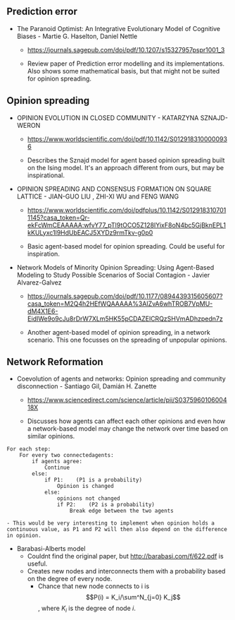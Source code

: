 ## Prediction error

- The Paranoid Optimist: An Integrative Evolutionary Model of Cognitive Biases - Martie G. Haselton, Daniel Nettle

	- https://journals.sagepub.com/doi/pdf/10.1207/s15327957pspr1001_3

	- Review paper of Prediction error modelling and its implementations. Also shows some mathematical basis, but that might not be suited for opinion spreading.


## Opinion spreading

- OPINION EVOLUTION IN CLOSED COMMUNITY - KATARZYNA SZNAJD-WERON

	- https://www.worldscientific.com/doi/pdf/10.1142/S0129183100000936

	- Describes the Sznajd model for agent based opinion spreading built on the Ising model. It's an approach different from ours, but may be inspirational.


- OPINION SPREADING AND CONSENSUS FORMATION ON SQUARE LATTICE - JIAN-GUO LIU , ZHI-XI WU and FENG WANG

	- https://www.worldscientific.com/doi/pdfplus/10.1142/S0129183107011145?casa_token=Qr-ekFcWmCEAAAAA:wfvY77_pTl9tOCO5Z128IYixF8oN4bc5GjBknEPL1kKULyxc1l9HdUbEACJ5XYDz9rmTkv-g0p0

	- Basic agent-based model for opinion spreading. Could be useful for inspiration.


- Network Models of Minority Opinion Spreading: Using Agent-Based Modeling to Study Possible Scenarios of Social Contagion - Javier Alvarez-Galvez

	- https://journals.sagepub.com/doi/pdf/10.1177/0894439315605607?casa_token=M2Q4h2HEfWQAAAAA%3AIZvA6whTROB7VpMU-dM4X1E6-EidIWe9o9cJu8rDrW7XLm5HK55pCDAZElCRQzSHVmADhzpedn7z

	- Another agent-based model of opinion spreading, in a network scenario. This one focusses on the spreading of unpopular opinions.


## Network Reformation

- Coevolution of agents and networks: Opinion spreading and community 
disconnection - Santiago Gil, Damián H. Zanette

	- https://www.sciencedirect.com/science/article/pii/S037596010600418X

	- Discusses how agents can affect each other opinions and even 
how a network-based model may change the network over time based on 
similar opinions.
~~~~
For each step:
	For every two connectedagents:
		if agents agree:
			Continue
		else:
			if P1:    (P1 is a probability)
				Opinion is changed
			else:
				opinions not changed
				if P2:    (P2 is a probability)
					Break edge between the two agents
~~~~
	- This would be very interesting to implement when opinion holds a continuous value, as P1 and P2 will then also depend on the difference in opinion.

- Barabasi-Alberts model
	- Couldnt find the original paper, but http://barabasi.com/f/622.pdf is useful.
	- Creates new nodes and interconnects them with a probability based on the degree of every node.
		- Chance that new node connects to i is $$P(i) = K_i/\sum^N_{j=0} K_j$$, where $K_i$ is the degree of node $i$.
